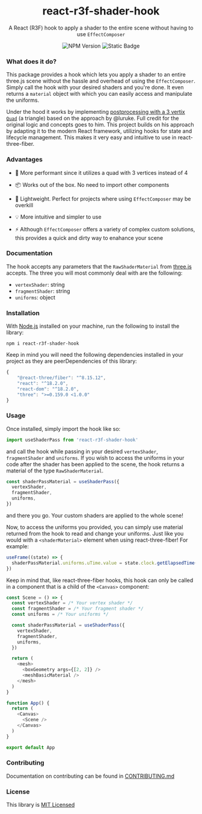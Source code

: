 <h1 align="center">
    react-r3f-shader-hook
</h1>

<p align="center">
    A React (R3F) hook to apply a shader to the entire scene without having to use <code>EffectComposer</code>
</p>

<div align="center">
    <img alt="NPM Version" src="https://img.shields.io/npm/v/react-r3f-shader-hook">
    <img alt="Static Badge" src="https://img.shields.io/badge/types-included-darkGreen">
</div>

### What does it do?

This package provides a hook which lets you apply a shader to an entire three.js scene without the hassle and overhead of using the `EffectComposer`. Simply call the hook with your desired shaders and you're done. It even returns a `material` object with which you can easily access and manipulate the uniforms.

Under the hood it works by implementing [postprocessing with a 3 vertix `Quad`](https://gist.github.com/luruke/94bb1de6c463520e52f04e87d5d2e37b#file-postfx-js) (a triangle) based on the approach by @luruke. Full credit for the original logic and concepts goes to him. This project builds on his approach by adapting it to the modern React framework, utilizing hooks for state and lifecycle management. This makes it very easy and intuitive to use in react-three-fiber.

### Advantages

- 🚀 More performant since it utilizes a quad with 3 vertices instead of 4

- 📦 Works out of the box. No need to import other components

- 🎈 Lightweight. Perfect for projects where using `EffectComposer` may be overkill

- 💡 More intuitive and simpler to use

- ⚡ Although `EffectComposer` offers a variety of complex custom solutions, this provides a quick and dirty way to enahance your scene

### Documentation

The hook accepts any parameters that the `RawShaderMaterial` from [three.js](https://threejs.org/docs/#api/en/materials/RawShaderMaterial) accepts. The three you will most commonly deal with are the following:

<!-- update these to be more descriptive -->

- `vertexShader`: string
- `fragmentShader`: string
- `uniforms`: object

### Installation

With [Node.js](https://nodejs.org/en) installed on your machine, run the following to install the library:

```
npm i react-r3f-shader-hook
```

Keep in mind you will need the following dependencies installed in your project as they are peerDependencies of this library:

```js
{
    "@react-three/fiber": "^8.15.12",
    "react": "^18.2.0",
    "react-dom": "^18.2.0",
    "three": ">=0.159.0 <1.0.0"
}
```

### Usage

Once installed, simply import the hook like so:

```js
import useShaderPass from 'react-r3f-shader-hook'
```

<!-- be more descriptive of the RawShaderMaterial -->

and call the hook while passing in your desired `vertexShader`, `fragmentShader` and `uniforms`. If you wish to access the uniforms in your code after the shader has been applied to the scene, the hook returns a material of the type `RawShaderMaterial`.

```js
const shaderPassMaterial = useShaderPass({
  vertexShader,
  fragmentShader,
  uniforms,
})
```

and there you go. Your custom shaders are applied to the whole scene!

Now, to access the uniforms you provided, you can simply use material returned from the hook to read and change your uniforms. Just like you would with a `<shaderMaterial>` element when using react-three-fiber! For example:

```js
useFrame((state) => {
  shaderPassMaterial.uniforms.uTime.value = state.clock.getElapsedTime()
})
```

Keep in mind that, like react-three-fiber hooks, this hook can only be called in a component that is a child of the `<Canvas>` component:

```js
const Scene = () => {
  const vertexShader = /* Your vertex shader */
  const fragmentShader = /* Your fragment shader */
  const uniforms = /* Your uniforms */

  const shaderPassMaterial = useShaderPass({
    vertexShader,
    fragmentShader,
    uniforms,
  })

  return (
    <mesh>
      <boxGeometry args={[2, 2]} />
      <meshBasicMaterial />
    </mesh>
  )
}

function App() {
  return (
    <Canvas>
      <Scene />
    </Canvas>
  )
}

export default App
```

### Contributing

Documentation on contributing can be found in [CONTRIBUTING.md](CONTRIBUTING.md)

### License

This library is [MIT Licensed](LICENSE)
